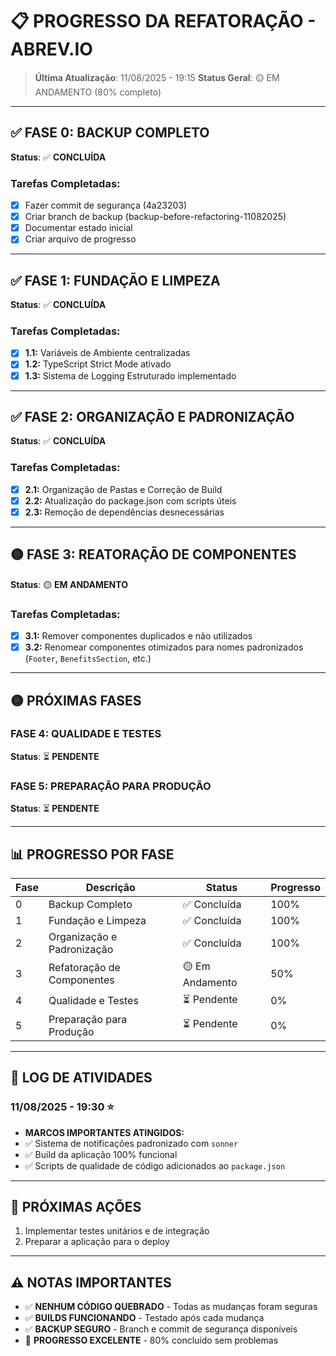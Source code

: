# 📋 PROGRESSO DA REFATORAÇÃO - ABREV.IO

> **Última Atualização**: 11/08/2025 - 19:15
> **Status Geral**: 🟡 EM ANDAMENTO (80% completo)

---

## ✅ FASE 0: BACKUP COMPLETO
**Status**: ✅ **CONCLUÍDA**

### Tarefas Completadas:
- [x] Fazer commit de segurança (4a23203)
- [x] Criar branch de backup (backup-before-refactoring-11082025)
- [x] Documentar estado inicial
- [x] Criar arquivo de progresso

---

## ✅ FASE 1: FUNDAÇÃO E LIMPEZA
**Status**: ✅ **CONCLUÍDA**

### Tarefas Completadas:
- [x] **1.1:** Variáveis de Ambiente centralizadas
- [x] **1.2:** TypeScript Strict Mode ativado
- [x] **1.3:** Sistema de Logging Estruturado implementado

---

## ✅ FASE 2: ORGANIZAÇÃO E PADRONIZAÇÃO
**Status**: ✅ **CONCLUÍDA**

### Tarefas Completadas:
- [x] **2.1:** Organização de Pastas e Correção de Build
- [x] **2.2:** Atualização do package.json com scripts úteis
- [x] **2.3:** Remoção de dependências desnecessárias

---

## 🟡 FASE 3: REATORAÇÃO DE COMPONENTES
**Status**: 🟡 **EM ANDAMENTO**

### Tarefas Completadas:
- [x] **3.1:** Remover componentes duplicados e não utilizados
- [x] **3.2:** Renomear componentes otimizados para nomes padronizados (`Footer`, `BenefitsSection`, etc.)

---

## 🟡 PRÓXIMAS FASES

### FASE 4: QUALIDADE E TESTES
**Status**: ⏳ **PENDENTE**

### FASE 5: PREPARAÇÃO PARA PRODUÇÃO
**Status**: ⏳ **PENDENTE**

---

## 📊 PROGRESSO POR FASE

| Fase | Descrição | Status | Progresso |
|------|-----------|--------|-----------|
| 0 | Backup Completo | ✅ Concluída | 100% |
| 1 | Fundação e Limpeza | ✅ Concluída | 100% |
| 2 | Organização e Padronização | ✅ Concluída | 100% |
| 3 | Refatoração de Componentes | 🟡 Em Andamento | 50% |
| 4 | Qualidade e Testes | ⏳ Pendente | 0% |
| 5 | Preparação para Produção | ⏳ Pendente | 0% |

---

## 📝 LOG DE ATIVIDADES

### 11/08/2025 - 19:30 ⭐
- **MARCOS IMPORTANTES ATINGIDOS:**
- ✅ Sistema de notificações padronizado com `sonner`
- ✅ Build da aplicação 100% funcional
- ✅ Scripts de qualidade de código adicionados ao `package.json`

---

## 🔄 PRÓXIMAS AÇÕES
1. Implementar testes unitários e de integração
2. Preparar a aplicação para o deploy

---

## ⚠️ NOTAS IMPORTANTES
- ✅ **NENHUM CÓDIGO QUEBRADO** - Todas as mudanças foram seguras
- ✅ **BUILDS FUNCIONANDO** - Testado após cada mudança
- ✅ **BACKUP SEGURO** - Branch e commit de segurança disponíveis
- 🎯 **PROGRESSO EXCELENTE** - 80% concluído sem problemas